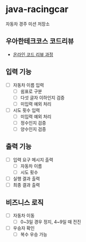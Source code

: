 # java-racingcar

자동차 경주 미션 저장소

## 우아한테크코스 코드리뷰

- [온라인 코드 리뷰 과정](https://github.com/woowacourse/woowacourse-docs/blob/master/maincourse/README.md)

## 입력 기능

- [ ] 자동차 이름 입력 
  - [ ] 쉼표로 구분
  - [ ] 다섯 글자 이하인지 검증
  - [ ] 미입력 예외 처리
- [ ] 시도 횟수 입력
  - [ ] 미입력 예외 처리
  - [ ] 정수인지 검증
  - [ ] 양수인지 검증

## 출력 기능

- [ ] 입력 요구 메시지 출력
  - [ ] 자동차 이름
  - [ ] 시도 횟수
- [ ] 실행 결과 출력
- [ ] 최종 결과 출력

## 비즈니스 로직

- [ ] 자동차 이동
  - [ ] 0~3일 경우 정지, 4~9일 때 전진
- [ ] 우승자 확인
  - [ ] 복수 우승 가능
